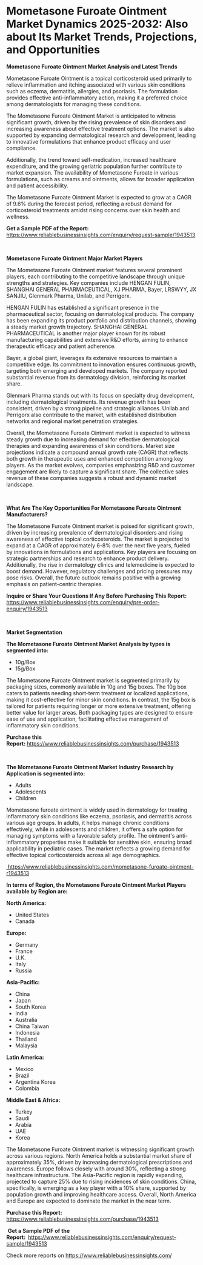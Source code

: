 <p><h1>Mometasone Furoate Ointment Market Dynamics 2025-2032: Also about Its Market Trends, Projections, and Opportunities</h1></p><p><strong>Mometasone Furoate Ointment Market Analysis and Latest Trends</strong></p>
<p><p>Mometasone Furoate Ointment is a topical corticosteroid used primarily to relieve inflammation and itching associated with various skin conditions such as eczema, dermatitis, allergies, and psoriasis. The formulation provides effective anti-inflammatory action, making it a preferred choice among dermatologists for managing these conditions.</p><p>The Mometasone Furoate Ointment Market is anticipated to witness significant growth, driven by the rising prevalence of skin disorders and increasing awareness about effective treatment options. The market is also supported by expanding dermatological research and development, leading to innovative formulations that enhance product efficacy and user compliance.</p><p>Additionally, the trend toward self-medication, increased healthcare expenditure, and the growing geriatric population further contribute to market expansion. The availability of Mometasone Furoate in various formulations, such as creams and ointments, allows for broader application and patient accessibility. </p><p>The Mometasone Furoate Ointment Market is expected to grow at a CAGR of 9.6% during the forecast period, reflecting a robust demand for corticosteroid treatments amidst rising concerns over skin health and wellness.</p></p>
<p><strong>Get a Sample PDF of the Report:&nbsp;</strong> <a href="https://www.reliablebusinessinsights.com/enquiry/request-sample/1943513?utm_campaign=3319&utm_medium=2&utm_source=Github&utm_content=ia&utm_term=08032025&utm_id=mometasone-furoate-ointment">https://www.reliablebusinessinsights.com/enquiry/request-sample/1943513</a></p>
<p>&nbsp;</p>
<p><strong>Mometasone Furoate Ointment Major Market Players</strong></p>
<p><p>The Mometasone Furoate Ointment market features several prominent players, each contributing to the competitive landscape through unique strengths and strategies. Key companies include HENGAN FULIN, SHANGHAI GENERAL PHARMACEUTICAL, XJ PHARMA, Bayer, LRSWYY, JX SANJIU, Glenmark Pharma, Unilab, and Perrigorx.</p><p>HENGAN FULIN has established a significant presence in the pharmaceutical sector, focusing on dermatological products. The company has been expanding its product portfolio and distribution channels, showing a steady market growth trajectory. SHANGHAI GENERAL PHARMACEUTICAL is another major player known for its robust manufacturing capabilities and extensive R&D efforts, aiming to enhance therapeutic efficacy and patient adherence.</p><p>Bayer, a global giant, leverages its extensive resources to maintain a competitive edge. Its commitment to innovation ensures continuous growth, targeting both emerging and developed markets. The company reported substantial revenue from its dermatology division, reinforcing its market share.</p><p>Glenmark Pharma stands out with its focus on specialty drug development, including dermatological treatments. Its revenue growth has been consistent, driven by a strong pipeline and strategic alliances. Unilab and Perrigorx also contribute to the market, with established distribution networks and regional market penetration strategies.</p><p>Overall, the Mometasone Furoate Ointment market is expected to witness steady growth due to increasing demand for effective dermatological therapies and expanding awareness of skin conditions. Market size projections indicate a compound annual growth rate (CAGR) that reflects both growth in therapeutic uses and enhanced competition among key players. As the market evolves, companies emphasizing R&D and customer engagement are likely to capture a significant share. The collective sales revenue of these companies suggests a robust and dynamic market landscape.</p></p>
<p>&nbsp;</p>
<p><strong>What Are The Key Opportunities For Mometasone Furoate Ointment Manufacturers?</strong></p>
<p><p>The Mometasone Furoate Ointment market is poised for significant growth, driven by increasing prevalence of dermatological disorders and rising awareness of effective topical corticosteroids. The market is projected to expand at a CAGR of approximately 6-8% over the next five years, fueled by innovations in formulations and applications. Key players are focusing on strategic partnerships and research to enhance product delivery. Additionally, the rise in dermatology clinics and telemedicine is expected to boost demand. However, regulatory challenges and pricing pressures may pose risks. Overall, the future outlook remains positive with a growing emphasis on patient-centric therapies.</p></p>
<p><strong>Inquire or Share Your Questions If Any Before Purchasing This Report:</strong> <a href="https://www.reliablebusinessinsights.com/enquiry/pre-order-enquiry/1943513?utm_campaign=3319&utm_medium=2&utm_source=Github&utm_content=ia&utm_term=08032025&utm_id=mometasone-furoate-ointment">https://www.reliablebusinessinsights.com/enquiry/pre-order-enquiry/1943513</a></p>
<p>&nbsp;</p>
<p><strong>Market Segmentation</strong></p>
<p><strong>The Mometasone Furoate Ointment Market Analysis by types is segmented into:</strong></p>
<p><ul><li>10g/Box</li><li>15g/Box</li></ul></p>
<p><p>The Mometasone Furoate Ointment market is segmented primarily by packaging sizes, commonly available in 10g and 15g boxes. The 10g box caters to patients needing short-term treatment or localized applications, making it cost-effective for minor skin conditions. In contrast, the 15g box is tailored for patients requiring longer or more extensive treatment, offering better value for larger areas. Both packaging types are designed to ensure ease of use and application, facilitating effective management of inflammatory skin conditions.</p></p>
<p><strong>Purchase this Report:&nbsp;</strong><a href="https://www.reliablebusinessinsights.com/purchase/1943513?utm_campaign=3319&utm_medium=2&utm_source=Github&utm_content=ia&utm_term=08032025&utm_id=mometasone-furoate-ointment">https://www.reliablebusinessinsights.com/purchase/1943513</a></p>
<p>&nbsp;</p>
<p><strong>The Mometasone Furoate Ointment Market Industry Research by Application is segmented into:</strong></p>
<p><ul><li>Adults</li><li>Adolescents</li><li>Children</li></ul></p>
<p><p>Mometasone furoate ointment is widely used in dermatology for treating inflammatory skin conditions like eczema, psoriasis, and dermatitis across various age groups. In adults, it helps manage chronic conditions effectively, while in adolescents and children, it offers a safe option for managing symptoms with a favorable safety profile. The ointment's anti-inflammatory properties make it suitable for sensitive skin, ensuring broad applicability in pediatric cases. The market reflects a growing demand for effective topical corticosteroids across all age demographics.</p></p>
<p><a href="https://www.reliablebusinessinsights.com/mometasone-furoate-ointment-r1943513?utm_campaign=3319&utm_medium=2&utm_source=Github&utm_content=ia&utm_term=08032025&utm_id=mometasone-furoate-ointment">&nbsp;https://www.reliablebusinessinsights.com/mometasone-furoate-ointment-r1943513</a></p>
<p><strong>In terms of Region, the Mometasone Furoate Ointment Market Players available by Region are:</strong></p>
<p>
    <p> <strong> North America: </strong>
        <ul>
            <li>United States</li>
            <li>Canada</li>
        </ul>
        </p> 
    <p> <strong> Europe: </strong>
        <ul>
            <li>Germany</li>
            <li>France</li>
            <li>U.K.</li>
            <li>Italy</li>
            <li>Russia</li>
        </ul>
        </p> 
    <p> <strong> Asia-Pacific: </strong>
        <ul>
            <li>China</li>
            <li>Japan</li>
            <li>South Korea</li>
            <li>India</li>
            <li>Australia</li>
            <li>China Taiwan</li>
            <li>Indonesia</li>
            <li>Thailand</li>
            <li>Malaysia</li>
        </ul>
        </p> 
    <p> <strong> Latin America: </strong>
        <ul>
            <li>Mexico</li>
            <li>Brazil</li>
            <li>Argentina Korea</li>
            <li>Colombia</li>
        </ul>
        </p> 
    <p> <strong> Middle East & Africa: </strong>
        <ul>
            <li>Turkey</li>
            <li>Saudi</li>
            <li>Arabia</li>
            <li>UAE</li>
            <li>Korea</li>
        </ul>
    </p>
    </p>
<p><p>The Mometasone Furoate Ointment market is witnessing significant growth across various regions. North America holds a substantial market share of approximately 35%, driven by increasing dermatological prescriptions and awareness. Europe follows closely with around 30%, reflecting a strong healthcare infrastructure. The Asia-Pacific region is rapidly expanding, projected to capture 25% due to rising incidences of skin conditions. China, specifically, is emerging as a key player with a 10% share, supported by population growth and improving healthcare access. Overall, North America and Europe are expected to dominate the market in the near term.</p></p>
<p><strong>Purchase this Report: </strong><a href="https://www.reliablebusinessinsights.com/purchase/1943513?utm_campaign=3319&utm_medium=2&utm_source=Github&utm_content=ia&utm_term=08032025&utm_id=mometasone-furoate-ointment">https://www.reliablebusinessinsights.com/purchase/1943513</a></p>
<p>&nbsp;<strong>Get a Sample PDF of the Report:&nbsp;&nbsp;</strong><a href="https://www.reliablebusinessinsights.com/enquiry/request-sample/1943513?utm_campaign=3319&utm_medium=2&utm_source=Github&utm_content=ia&utm_term=08032025&utm_id=mometasone-furoate-ointment">https://www.reliablebusinessinsights.com/enquiry/request-sample/1943513</a></p>
<p><strong></strong></p>
<p>Check more reports on <a href="https://www.reliablebusinessinsights.com/?utm_campaign=3319&utm_medium=2&utm_source=Github&utm_content=ia&utm_term=08032025&utm_id=mometasone-furoate-ointment">https://www.reliablebusinessinsights.com/</a></p>